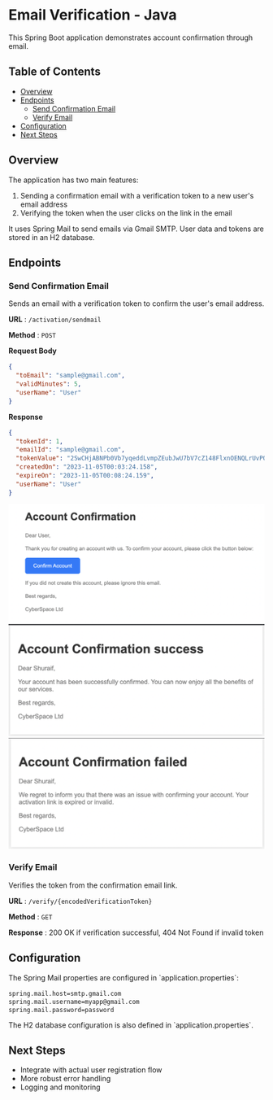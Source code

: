 # Email Verification - Java

This Spring Boot application demonstrates account confirmation through email.

## Table of Contents

- [Overview](#overview)
- [Endpoints](#endpoints)
  - [Send Confirmation Email](#send-confirmation-email)
  - [Verify Email](#verify-email)
- [Configuration](#configuration) 
- [Next Steps](#next-steps)

## Overview

The application has two main features:

1. Sending a confirmation email with a verification token to a new user's email address
2. Verifying the token when the user clicks on the link in the email

It uses Spring Mail to send emails via Gmail SMTP. User data and tokens are stored in an H2 database.

## Endpoints

### Send Confirmation Email

Sends an email with a verification token to confirm the user's email address. 

**URL** : `/activation/sendmail`

**Method** : `POST`

**Request Body**

```json
{
  "toEmail": "sample@gmail.com",
  "validMinutes": 5,
  "userName": "User"  
}
```

**Response**

```json
{
  "tokenId": 1,
  "emailId": "sample@gmail.com",
  "tokenValue": "2SwCHjABNPb0Vb7yqeddLvmpZEubJwU7bV7cZ148FlxnOENQLrUvPOLLap22AxpvpIO68oL5PqibvHuG2zlpBXU3ILjuTAXjP07VJqBxjHRjp41huTdJg9PO",
  "createdOn": "2023-11-05T00:03:24.158",
  "expireOn": "2023-11-05T00:08:24.159",
  "userName": "User"
}  
```

![Image Alt Text](https://raw.githubusercontent.com/shuraif/images/main/EmailVerification-Java/AccountConfirmation.png)
![Image Alt Text](https://raw.githubusercontent.com/shuraif/images/main/EmailVerification-Java/AccountConfirmationSuccess.png)
![Image Alt Text](https://raw.githubusercontent.com/shuraif/images/main/EmailVerification-Java/AccountConfirmationFailed.png)


### Verify Email

Verifies the token from the confirmation email link.

**URL** : `/verify/{encodedVerificationToken}`

**Method** : `GET` 

**Response** : 200 OK if verification successful, 404 Not Found if invalid token

## Configuration

The Spring Mail properties are configured in \`application.properties\`:

```properties
spring.mail.host=smtp.gmail.com
spring.mail.username=myapp@gmail.com
spring.mail.password=password
```

The H2 database configuration is also defined in \`application.properties\`.

  
## Next Steps 

- Integrate with actual user registration flow
- More robust error handling
- Logging and monitoring
